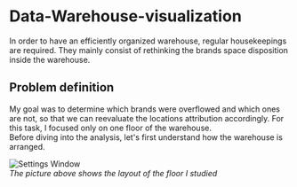 # Data-Warehouse-visualization

In order to have an efficiently organized warehouse, regular housekeepings are required. They mainly consist of rethinking the brands space disposition inside the warehouse.

## Problem definition
My goal was to determine which brands were overflowed and which ones are not, so that we can reevaluate the locations attribution accordingly. For this task, I focused only on one floor of the warehouse. <br/> Before diving into the analysis, let's first understand how the warehouse is arranged.

![Settings Window](https://github.com/BriceChivu/Data-Warehouse-visualization/blob/master/layout%20lvl4%20screenshot.png) <br/>
*The picture above shows the layout of the floor I studied*
